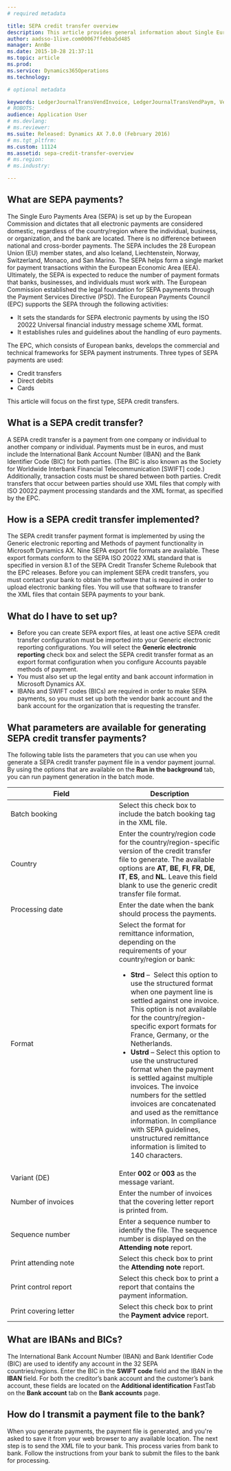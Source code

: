```yaml
---
# required metadata

title: SEPA credit transfer overview
description: This article provides general information about Single Euro Payments Area (SEPA) credit transfers, which are one of the three types of SEPA payments. A SEPA credit transfer is a payment (in euros) from one company or individual to another company or individual. The article also describes how to set up and transmit a SEPA credit transfer payment file.
author: aadsso-1live.com00067ffebba5d485
manager: AnnBe
ms.date: 2015-10-28 21:37:11
ms.topic: article
ms.prod: 
ms.service: Dynamics365Operations
ms.technology: 

# optional metadata

keywords: LedgerJournalTransVendInvoice, LedgerJournalTransVendPaym, VendPaymMode
# ROBOTS: 
audience: Application User
# ms.devlang: 
# ms.reviewer: 
ms.suite: Released: Dynamics AX 7.0.0 (February 2016)
# ms.tgt_pltfrm: 
ms.custom: 11124
ms.assetid: sepa-credit-transfer-overview
# ms.region: 
# ms.industry: 

---
```


What are SEPA payments?
-----------------------

The Single Euro Payments Area (SEPA) is set up by the European Commission and dictates that all electronic payments are considered domestic, regardless of the country/region where the individual, business, or organization, and the bank are located. There is no difference between national and cross-border payments. The SEPA includes the 28 European Union (EU) member states, and also Iceland, Liechtenstein, Norway, Switzerland, Monaco, and San Marino. The SEPA helps form a single market for payment transactions within the European Economic Area (EEA). Ultimately, the SEPA is expected to reduce the number of payment formats that banks, businesses, and individuals must work with. The European Commission established the legal foundation for SEPA payments through the Payment Services Directive (PSD). The European Payments Council (EPC) supports the SEPA through the following activities:

-   It sets the standards for SEPA electronic payments by using the ISO 20022 Universal financial industry message scheme XML format.
-   It establishes rules and guidelines about the handling of euro payments.

The EPC, which consists of European banks, develops the commercial and technical frameworks for SEPA payment instruments. Three types of SEPA payments are used:

-   Credit transfers
-   Direct debits
-   Cards

This article will focus on the first type, SEPA credit transfers.

What is a SEPA credit transfer?
-------------------------------

A SEPA credit transfer is a payment from one company or individual to another company or individual. Payments must be in euros, and must include the International Bank Account Number (IBAN) and the Bank Identifier Code (BIC) for both parties. (The BIC is also known as the Society for Worldwide Interbank Financial Telecommunication \[SWIFT\] code.) Additionally, transaction costs must be shared between both parties. Credit transfers that occur between parties should use XML files that comply with ISO 20022 payment processing standards and the XML format, as specified by the EPC.

How is a SEPA credit transfer implemented?
------------------------------------------

The SEPA credit transfer payment format is implemented by using the Generic electronic reporting and Methods of payment functionality in Microsoft Dynamics AX. Nine SEPA export file formats are available. These export formats conform to the SEPA ISO 20022 XML standard that is specified in version 8.1 of the SEPA Credit Transfer Scheme Rulebook that the EPC releases. Before you can implement SEPA credit transfers, you must contact your bank to obtain the software that is required in order to upload electronic banking files. You will use that software to transfer the XML files that contain SEPA payments to your bank.

What do I have to set up?
-------------------------

-   Before you can create SEPA export files, at least one active SEPA credit transfer configuration must be imported into your Generic electronic reporting configurations. You will select the **Generic electronic reporting** check box and select the SEPA credit transfer format as an export format configuration when you configure Accounts payable methods of payment.
-   You must also set up the legal entity and bank account information in Microsoft Dynamics AX.
-   IBANs and SWIFT codes (BICs) are required in order to make SEPA payments, so you must set up both the vendor bank account and the bank account for the organization that is requesting the transfer.

What parameters are available for generating SEPA credit transfer payments?
---------------------------------------------------------------------------

The following table lists the parameters that you can use when you generate a SEPA credit transfer payment file in a vendor payment journal. By using the options that are available on the **Run in the background** tab, you can run payment generation in the batch mode.

<table>
<colgroup>
<col width="50%" />
<col width="50%" />
</colgroup>
<thead>
<tr class="header">
<th>Field</th>
<th>Description</th>
</tr>
</thead>
<tbody>
<tr class="odd">
<td>Batch booking</td>
<td>Select this check box to include the batch booking tag in the XML file.</td>
</tr>
<tr class="even">
<td>Country</td>
<td>Enter the country/region code for the country/region-specific version of the credit transfer file to generate. The available options are <strong>AT</strong>, <strong>BE</strong>, <strong>FI</strong>, <strong>FR</strong>, <strong>DE</strong>, <strong>IT</strong>, <strong>ES</strong>, and <strong>NL</strong>. Leave this field blank to use the generic credit transfer file format.</td>
</tr>
<tr class="odd">
<td>Processing date</td>
<td>Enter the date when the bank should process the payments.</td>
</tr>
<tr class="even">
<td>Format</td>
<td>Select the format for remittance information, depending on the requirements of your country/region or bank:
<ul>
<li><strong>Strd</strong> –  Select this option to use the structured format when one payment line is settled against one invoice. This option is not available for the country/region-specific export formats for France, Germany, or the Netherlands.</li>
<li><strong>Ustrd</strong> – Select this option to use the unstructured format when the payment is settled against multiple invoices. The invoice numbers for the settled invoices are concatenated and used as the remittance information. In compliance with SEPA guidelines, unstructured remittance information is limited to 140 characters.</li>
</ul></td>
</tr>
<tr class="odd">
<td>Variant (DE)</td>
<td>Enter <strong>002</strong> or <strong>003</strong> as the message variant.</td>
</tr>
<tr class="even">
<td>Number of invoices</td>
<td>Enter the number of invoices that the covering letter report is printed from.</td>
</tr>
<tr class="odd">
<td>Sequence number</td>
<td>Enter a sequence number to identify the file. The sequence number is displayed on the <strong>Attending note</strong> report.</td>
</tr>
<tr class="even">
<td>Print attending note</td>
<td>Select this check box to print the <strong>Attending note</strong> report.</td>
</tr>
<tr class="odd">
<td>Print control report</td>
<td>Select this check box to print a report that contains the payment information.</td>
</tr>
<tr class="even">
<td>Print covering letter</td>
<td>Select this check box to print the <strong>Payment advice</strong> report.</td>
</tr>
</tbody>
</table>

What are IBANs and BICs?
------------------------

The International Bank Account Number (IBAN) and Bank Identifier Code (BIC) are used to identify any account in the 32 SEPA countries/regions. Enter the BIC in the **SWIFT code** field and the IBAN in the **IBAN** field. For both the creditor’s bank account and the customer’s bank account, these fields are located on the **Additional identification** FastTab on the **Bank account** tab on the **Bank accounts** page.

How do I transmit a payment file to the bank?
---------------------------------------------

When you generate payments, the payment file is generated, and you're asked to save it from your web browser to any available location. The next step is to send the XML file to your bank. This process varies from bank to bank. Follow the instructions from your bank to submit the files to the bank for processing.



